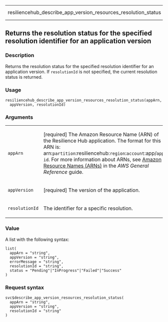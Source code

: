 <table style="width: 100%;">
<tbody>
<tr class="odd">
<td>resiliencehub_describe_app_version_resources_resolution_status</td>
<td style="text-align: right;">R Documentation</td>
</tr>
</tbody>
</table>

## Returns the resolution status for the specified resolution identifier for an application version

### Description

Returns the resolution status for the specified resolution identifier
for an application version. If `resolutionId` is not specified, the
current resolution status is returned.

### Usage

    resiliencehub_describe_app_version_resources_resolution_status(appArn,
      appVersion, resolutionId)

### Arguments

<table>
<colgroup>
<col style="width: 35%" />
<col style="width: 65%" />
</colgroup>
<tbody>
<tr class="odd">
<td><code
id="resiliencehub_describe_app_version_resources_resolution_status_:_appArn">appArn</code></td>
<td><p>[required] The Amazon Resource Name (ARN) of the Resilience Hub
application. The format for this ARN is:
arn:<code>partition</code>:resiliencehub:<code>region</code>:<code>account</code>:app/<code>app-id</code>.
For more information about ARNs, see <a
href="https://docs.aws.amazon.com/IAM/latest/UserGuide/reference-arns.html">Amazon
Resource Names (ARNs)</a> in the <em>AWS General Reference</em>
guide.</p></td>
</tr>
<tr class="even">
<td><code
id="resiliencehub_describe_app_version_resources_resolution_status_:_appVersion">appVersion</code></td>
<td><p>[required] The version of the application.</p></td>
</tr>
<tr class="odd">
<td><code
id="resiliencehub_describe_app_version_resources_resolution_status_:_resolutionId">resolutionId</code></td>
<td><p>The identifier for a specific resolution.</p></td>
</tr>
</tbody>
</table>

### Value

A list with the following syntax:

    list(
      appArn = "string",
      appVersion = "string",
      errorMessage = "string",
      resolutionId = "string",
      status = "Pending"|"InProgress"|"Failed"|"Success"
    )

### Request syntax

    svc$describe_app_version_resources_resolution_status(
      appArn = "string",
      appVersion = "string",
      resolutionId = "string"
    )
